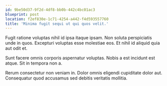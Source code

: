 ```yaml
---
id: 9be50d37-9f2d-4df8-bb0b-442c4bc01ac3
blueprint: post
location: f2ef830e-1c71-4254-a442-f4d593557760
title: 'Minima fugit sequi ut qui quos velit.'
---
```

Fugit ratione voluptas nihil id ipsa itaque ipsam. Non soluta perspiciatis unde in quos. Excepturi voluptas esse molestiae eos. Et nihil id aliquid quia aut odit et.

Sunt facere omnis corporis aspernatur voluptas. Nobis a est incidunt est atque. Sit in tempora non a.

Rerum consectetur non veniam in. Dolor omnis eligendi cupiditate dolor aut. Consequatur quod accusamus sed debitis veritatis mollitia.